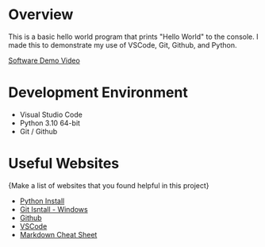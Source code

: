 # Overview

This is a basic hello world program that prints "Hello World" to the console. I made this to demonstrate my use of VSCode, Git, Github, and Python.

[Software Demo Video](https://youtu.be/PwkNJ_t5pqY)

# Development Environment

* Visual Studio Code
* Python 3.10 64-bit
* Git / Github

# Useful Websites

{Make a list of websites that you found helpful in this project}
* [Python Install](https://www.python.org/downloads/release/python-31013/)
* [Git Isntall - Windows](https://git-scm.com/download/win)
* [Github](https://github.com/calvin3oo/HelloWorld)
* [VSCode](https://code.visualstudio.com/)
* [Markdown Cheat Sheet](https://www.markdownguide.org/cheat-sheet/)